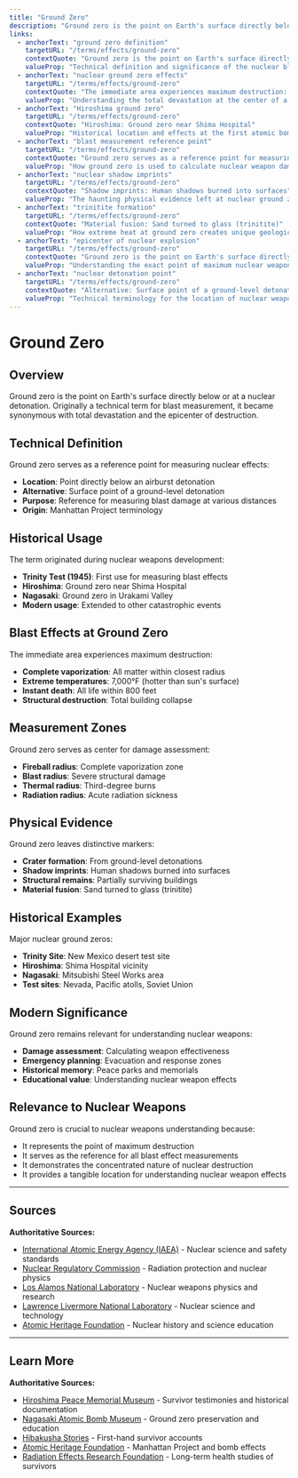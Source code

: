 ```yaml
---
title: "Ground Zero"
description: "Ground zero is the point on Earth's surface directly below or at a nuclear detonation."
links:
  - anchorText: "ground zero definition"
    targetURL: "/terms/effects/ground-zero"
    contextQuote: "Ground zero is the point on Earth's surface directly below or at a nuclear detonation"
    valueProp: "Technical definition and significance of the nuclear blast epicenter"
  - anchorText: "nuclear ground zero effects"
    targetURL: "/terms/effects/ground-zero"
    contextQuote: "The immediate area experiences maximum destruction: Complete vaporization: All matter within closest radius"
    valueProp: "Understanding the total devastation at the center of a nuclear explosion"
  - anchorText: "Hiroshima ground zero"
    targetURL: "/terms/effects/ground-zero"
    contextQuote: "Hiroshima: Ground zero near Shima Hospital"
    valueProp: "Historical location and effects at the first atomic bombing epicenter"
  - anchorText: "blast measurement reference point"
    targetURL: "/terms/effects/ground-zero"
    contextQuote: "Ground zero serves as a reference point for measuring nuclear effects: Location: Point directly below an airburst detonation"
    valueProp: "How ground zero is used to calculate nuclear weapon damage zones"
  - anchorText: "nuclear shadow imprints"
    targetURL: "/terms/effects/ground-zero"
    contextQuote: "Shadow imprints: Human shadows burned into surfaces"
    valueProp: "The haunting physical evidence left at nuclear ground zeros"
  - anchorText: "trinitite formation"
    targetURL: "/terms/effects/ground-zero"
    contextQuote: "Material fusion: Sand turned to glass (trinitite)"
    valueProp: "How extreme heat at ground zero creates unique geological evidence"
  - anchorText: "epicenter of nuclear explosion"
    targetURL: "/terms/effects/ground-zero"
    contextQuote: "Ground zero is the point on Earth's surface directly below or at a nuclear detonation"
    valueProp: "Understanding the exact point of maximum nuclear weapon effects"
  - anchorText: "nuclear detonation point"
    targetURL: "/terms/effects/ground-zero"
    contextQuote: "Alternative: Surface point of a ground-level detonation"
    valueProp: "Technical terminology for the location of nuclear weapon detonation"
---
```


# Ground Zero

## Overview

Ground zero is the point on Earth's surface directly below or at a nuclear detonation. Originally a technical term for blast measurement, it became synonymous with total devastation and the epicenter of destruction.

## Technical Definition

Ground zero serves as a reference point for measuring nuclear effects:
- **Location**: Point directly below an airburst detonation
- **Alternative**: Surface point of a ground-level detonation
- **Purpose**: Reference for measuring blast damage at various distances
- **Origin**: Manhattan Project terminology

## Historical Usage

The term originated during nuclear weapons development:
- **Trinity Test (1945)**: First use for measuring blast effects
- **Hiroshima**: Ground zero near Shima Hospital
- **Nagasaki**: Ground zero in Urakami Valley
- **Modern usage**: Extended to other catastrophic events

## Blast Effects at Ground Zero

The immediate area experiences maximum destruction:
- **Complete vaporization**: All matter within closest radius
- **Extreme temperatures**: 7,000°F (hotter than sun's surface)
- **Instant death**: All life within 800 feet
- **Structural destruction**: Total building collapse

## Measurement Zones

Ground zero serves as center for damage assessment:
- **Fireball radius**: Complete vaporization zone
- **Blast radius**: Severe structural damage
- **Thermal radius**: Third-degree burns
- **Radiation radius**: Acute radiation sickness

## Physical Evidence

Ground zero leaves distinctive markers:
- **Crater formation**: From ground-level detonations
- **Shadow imprints**: Human shadows burned into surfaces
- **Structural remains**: Partially surviving buildings
- **Material fusion**: Sand turned to glass (trinitite)

## Historical Examples

Major nuclear ground zeros:
- **Trinity Site**: New Mexico desert test site
- **Hiroshima**: Shima Hospital vicinity
- **Nagasaki**: Mitsubishi Steel Works area
- **Test sites**: Nevada, Pacific atolls, Soviet Union

## Modern Significance

Ground zero remains relevant for understanding nuclear weapons:
- **Damage assessment**: Calculating weapon effectiveness
- **Emergency planning**: Evacuation and response zones
- **Historical memory**: Peace parks and memorials
- **Educational value**: Understanding nuclear weapon effects

## Relevance to Nuclear Weapons

Ground zero is crucial to nuclear weapons understanding because:
- It represents the point of maximum destruction
- It serves as the reference for all blast effect measurements
- It demonstrates the concentrated nature of nuclear destruction
- It provides a tangible location for understanding nuclear weapon effects

---

## Sources

**Authoritative Sources:**

- [International Atomic Energy Agency (IAEA)](https://www.iaea.org) - Nuclear science and safety standards
- [Nuclear Regulatory Commission](https://www.nrc.gov) - Radiation protection and nuclear physics
- [Los Alamos National Laboratory](https://www.lanl.gov) - Nuclear weapons physics and research
- [Lawrence Livermore National Laboratory](https://www.llnl.gov) - Nuclear science and technology
- [Atomic Heritage Foundation](https://www.atomicheritage.org) - Nuclear history and science education

---

## Learn More

**Authoritative Sources:**

- [Hiroshima Peace Memorial Museum](http://hpmmuseum.jp) - Survivor testimonies and historical documentation
- [Nagasaki Atomic Bomb Museum](https://nagasakipeace.jp) - Ground zero preservation and education
- [Hibakusha Stories](http://hibakushastories.org) - First-hand survivor accounts
- [Atomic Heritage Foundation](https://www.atomicheritage.org) - Manhattan Project and bomb effects
- [Radiation Effects Research Foundation](https://www.rerf.or.jp/en/) - Long-term health studies of survivors